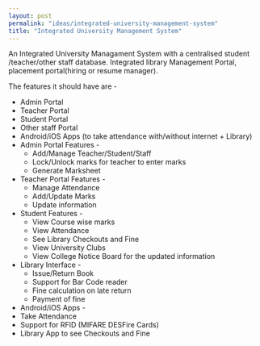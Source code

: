 ```yaml
---
layout: post
permalink: "ideas/integrated-university-management-system"
title: "Integrated University Management System"
---
```


An Integrated University Managament System with a centralised student
/teacher/other staff database. Integrated library Management Portal, 
placement portal(hiring or resume manager).

The features it should have are -

 - Admin Portal
 - Teacher Portal
 - Student Portal
 - Other staff Portal
 - Android/iOS Apps (to take attendance with/without internet + Library)
 - Admin Portal Features -
   - Add/Manage Teacher/Student/Staff
   - Lock/Unlock marks for teacher to enter marks   
   - Generate Marksheet
 - Teacher Portal Features -
   - Manage Attendance
   - Add/Update Marks   
   - Update information
 - Student Features -
   - View Course wise marks
   - View Attendance
   - See Library Checkouts and Fine
   - View University Clubs 
   - View College Notice Board for the updated information
 - Library Interface -
   - Issue/Return Book 
   - Support for Bar Code reader   
   - Fine calculation on late return
   - Payment of fine
  - Android/iOS Apps -
   - Take Attendance
   - Support for RFID (MIFARE DESFire Cards)
   - Library App to see Checkouts and Fine   
   
